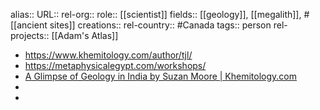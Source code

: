 alias::
URL::
rel-org::
role:: [[scientist]]
fields:: [[geology]], [[megalith]], #[[ancient sites]]
creations::
rel-country:: #Canada
tags:: person
rel-projects:: [[Adam's Atlas]]


- https://www.khemitology.com/author/tjl/
- https://metaphysicalegypt.com/workshops/
- [A Glimpse of Geology in India by Suzan Moore | Khemitology.com](https://www.khemitology.com/a-glimpse-of-geology-in-india-by-suzan-moore/)
-
-
